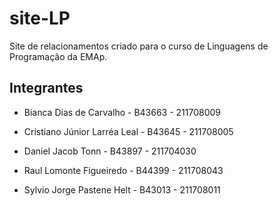 # site-LP
Site de relacionamentos criado para o curso de Linguagens de Programação da EMAp.

## Integrantes
- Bianca Dias de Carvalho - B43663 - 211708009

- Cristiano Júnior Larréa Leal - B43645 - 211708005

- Daniel Jacob Tonn - B43897 - 211704030

- Raul Lomonte Figueiredo - B44399 - 211708043

- Sylvio Jorge Pastene Helt - B43013 - 211708011
